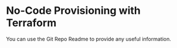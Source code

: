 # No-Code Provisioning with Terraform

You can use the Git Repo Readme to provide any useful information.
